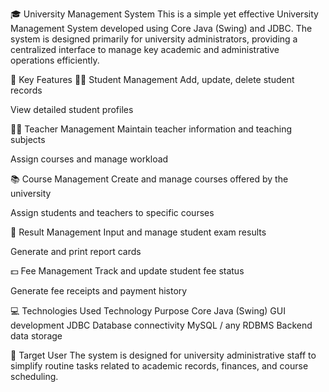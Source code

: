 🎓 University Management System
This is a simple yet effective University Management System developed using Core Java (Swing) and JDBC. The system is designed primarily for university administrators, providing a centralized interface to manage key academic and administrative operations efficiently.

🧰 Key Features
👩‍🎓 Student Management
Add, update, delete student records

View detailed student profiles

👨‍🏫 Teacher Management
Maintain teacher information and teaching subjects

Assign courses and manage workload

📚 Course Management
Create and manage courses offered by the university

Assign students and teachers to specific courses

📝 Result Management
Input and manage student exam results

Generate and print report cards

💵 Fee Management
Track and update student fee status

Generate fee receipts and payment history

💻 Technologies Used
Technology	Purpose
Core Java (Swing)	GUI development
JDBC	Database connectivity
MySQL / any RDBMS	Backend data storage

🏫 Target User
The system is designed for university administrative staff to simplify routine tasks related to academic records, finances, and course scheduling.

